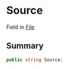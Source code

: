 # Source

Field in [File](/api/csharp/yarn.compiler.compilationjob.file.md)

## Summary



```csharp
public string Source;
```

